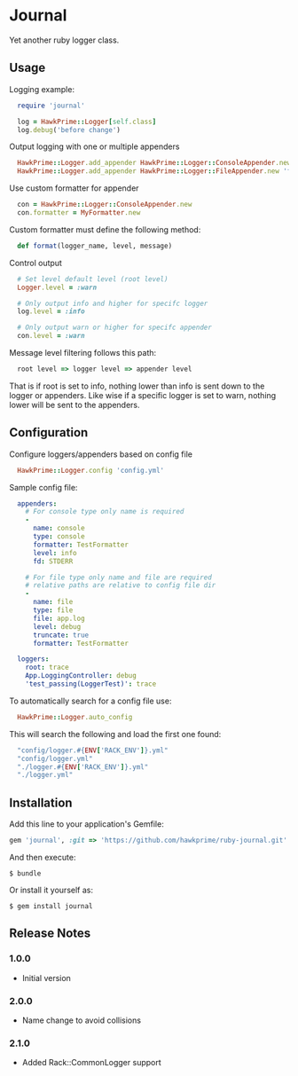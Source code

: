 # Journal

Yet another ruby logger class.

## Usage

Logging example:

```ruby
  require 'journal'

  log = HawkPrime::Logger[self.class]
  log.debug('before change')
```

Output logging with one or multiple appenders

```ruby
  HawkPrime::Logger.add_appender HawkPrime::Logger::ConsoleAppender.new 'con', :info
  HawkPrime::Logger.add_appender HawkPrime::Logger::FileAppender.new 'file', 'a.log', :debug
```

Use custom formatter for appender

```ruby
  con = HawkPrime::Logger::ConsoleAppender.new
  con.formatter = MyFormatter.new
```

Custom formatter must define the following method:

```ruby
  def format(logger_name, level, message)
```

Control output

```ruby
  # Set level default level (root level)
  Logger.level = :warn

  # Only output info and higher for specifc logger
  log.level = :info

  # Only output warn or higher for specifc appender
  con.level = :warn
```

Message level filtering follows this path:

```ruby
  root level => logger level => appender level
```

That is if root is set to info, nothing lower than info
is sent down to the logger or appenders. Like wise if a
specific logger is set to warn, nothing lower will be
sent to the appenders.

## Configuration

Configure loggers/appenders based on config file

```ruby
  HawkPrime::Logger.config 'config.yml'
```

Sample config file:

```yaml
  appenders:
    # For console type only name is required
    -
      name: console
      type: console
      formatter: TestFormatter
      level: info
      fd: STDERR

    # For file type only name and file are required
    # relative paths are relative to config file dir
    -
      name: file
      type: file
      file: app.log
      level: debug
      truncate: true
      formatter: TestFormatter

  loggers:
    root: trace
    App.LoggingController: debug
    'test_passing(LoggerTest)': trace
```


To automatically search for a config file use:

```ruby
  HawkPrime::Logger.auto_config
```

This will search the following and load the first one found:

```ruby
  "config/logger.#{ENV['RACK_ENV']}.yml"
  "config/logger.yml"
  "./logger.#{ENV['RACK_ENV']}.yml"
  "./logger.yml"
```

## Installation

Add this line to your application's Gemfile:

```ruby
gem 'journal', :git => 'https://github.com/hawkprime/ruby-journal.git'
```

And then execute:

    $ bundle

Or install it yourself as:

    $ gem install journal

## Release Notes

### 1.0.0

* Initial version

### 2.0.0

* Name change to avoid collisions

### 2.1.0

* Added Rack::CommonLogger support
